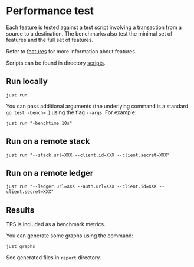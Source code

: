 # Performance test

Each feature is tested against a test script involving a transaction from a source to a destination.
The benchmarks also test the minimal set of features and the full set of features.

Refer to [features](../../CONTRIBUTING.md/#features) for more information about features.

Scripts can be found in directory [scripts](pkg/write/scripts).

## Run locally

```shell
just run
```

You can pass additional arguments (the underlying command is a standard `go test -bench=.`) using the flag `--args`.
For example:
```shell
just run "-benchtime 10s"
```

## Run on a remote stack

```shell
just run "--stack.url=XXX --client.id=XXX --client.secret=XXX"
```

## Run on a remote ledger

```shell
just run "--ledger.url=XXX --auth.url=XXX --client.id=XXX --client.secret=XXX"
```

## Results

TPS is included as a benchmark metrics.

You can generate some graphs using the command: 
```
just graphs
```

See generated files in `report` directory.